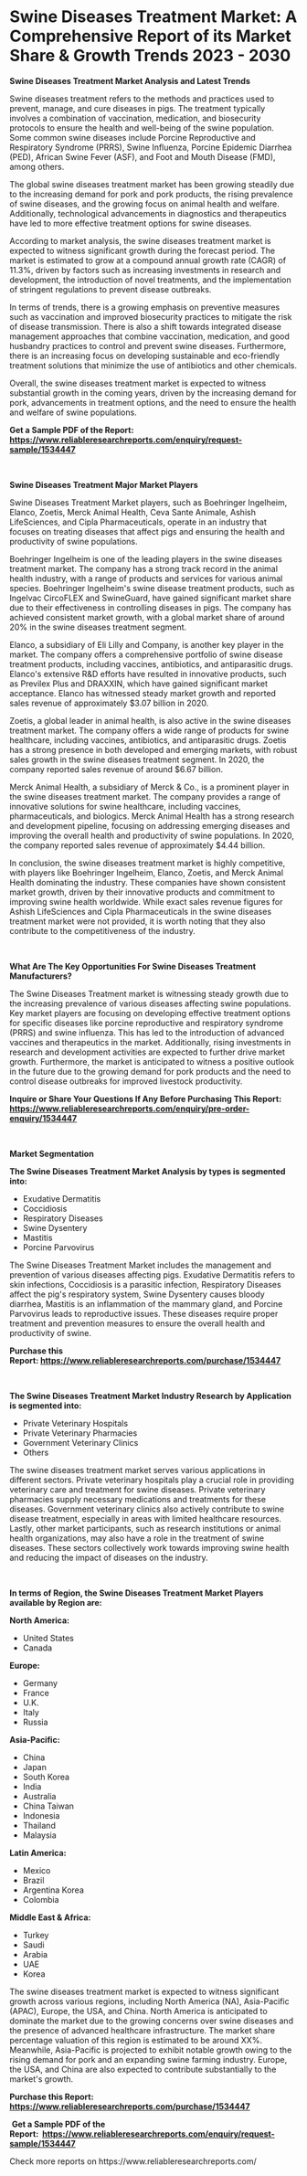 <p><h1>Swine Diseases Treatment Market: A Comprehensive Report of its Market Share & Growth Trends 2023 - 2030</h1></p><p><strong>Swine Diseases Treatment Market Analysis and Latest Trends</strong></p>
<p><p>Swine diseases treatment refers to the methods and practices used to prevent, manage, and cure diseases in pigs. The treatment typically involves a combination of vaccination, medication, and biosecurity protocols to ensure the health and well-being of the swine population. Some common swine diseases include Porcine Reproductive and Respiratory Syndrome (PRRS), Swine Influenza, Porcine Epidemic Diarrhea (PED), African Swine Fever (ASF), and Foot and Mouth Disease (FMD), among others.</p><p>The global swine diseases treatment market has been growing steadily due to the increasing demand for pork and pork products, the rising prevalence of swine diseases, and the growing focus on animal health and welfare. Additionally, technological advancements in diagnostics and therapeutics have led to more effective treatment options for swine diseases.</p><p>According to market analysis, the swine diseases treatment market is expected to witness significant growth during the forecast period. The market is estimated to grow at a compound annual growth rate (CAGR) of 11.3%, driven by factors such as increasing investments in research and development, the introduction of novel treatments, and the implementation of stringent regulations to prevent disease outbreaks.</p><p>In terms of trends, there is a growing emphasis on preventive measures such as vaccination and improved biosecurity practices to mitigate the risk of disease transmission. There is also a shift towards integrated disease management approaches that combine vaccination, medication, and good husbandry practices to control and prevent swine diseases. Furthermore, there is an increasing focus on developing sustainable and eco-friendly treatment solutions that minimize the use of antibiotics and other chemicals.</p><p>Overall, the swine diseases treatment market is expected to witness substantial growth in the coming years, driven by the increasing demand for pork, advancements in treatment options, and the need to ensure the health and welfare of swine populations.</p></p>
<p><strong>Get a Sample PDF of the Report:&nbsp; <a href="https://www.reliableresearchreports.com/enquiry/request-sample/1534447">https://www.reliableresearchreports.com/enquiry/request-sample/1534447</a></strong></p>
<p>&nbsp;</p>
<p><strong>Swine Diseases Treatment Major Market Players</strong></p>
<p><p>Swine Diseases Treatment Market players, such as Boehringer Ingelheim, Elanco, Zoetis, Merck Animal Health, Ceva Sante Animale, Ashish LifeSciences, and Cipla Pharmaceuticals, operate in an industry that focuses on treating diseases that affect pigs and ensuring the health and productivity of swine populations. </p><p>Boehringer Ingelheim is one of the leading players in the swine diseases treatment market. The company has a strong track record in the animal health industry, with a range of products and services for various animal species. Boehringer Ingelheim's swine disease treatment products, such as Ingelvac CircoFLEX and SwineGuard, have gained significant market share due to their effectiveness in controlling diseases in pigs. The company has achieved consistent market growth, with a global market share of around 20% in the swine diseases treatment segment.</p><p>Elanco, a subsidiary of Eli Lilly and Company, is another key player in the market. The company offers a comprehensive portfolio of swine disease treatment products, including vaccines, antibiotics, and antiparasitic drugs. Elanco's extensive R&D efforts have resulted in innovative products, such as Previlex Plus and DRAXXIN, which have gained significant market acceptance. Elanco has witnessed steady market growth and reported sales revenue of approximately $3.07 billion in 2020.</p><p>Zoetis, a global leader in animal health, is also active in the swine diseases treatment market. The company offers a wide range of products for swine healthcare, including vaccines, antibiotics, and antiparasitic drugs. Zoetis has a strong presence in both developed and emerging markets, with robust sales growth in the swine diseases treatment segment. In 2020, the company reported sales revenue of around $6.67 billion.</p><p>Merck Animal Health, a subsidiary of Merck & Co., is a prominent player in the swine diseases treatment market. The company provides a range of innovative solutions for swine healthcare, including vaccines, pharmaceuticals, and biologics. Merck Animal Health has a strong research and development pipeline, focusing on addressing emerging diseases and improving the overall health and productivity of swine populations. In 2020, the company reported sales revenue of approximately $4.44 billion.</p><p>In conclusion, the swine diseases treatment market is highly competitive, with players like Boehringer Ingelheim, Elanco, Zoetis, and Merck Animal Health dominating the industry. These companies have shown consistent market growth, driven by their innovative products and commitment to improving swine health worldwide. While exact sales revenue figures for Ashish LifeSciences and Cipla Pharmaceuticals in the swine diseases treatment market were not provided, it is worth noting that they also contribute to the competitiveness of the industry.</p></p>
<p>&nbsp;</p>
<p><strong>What Are The Key Opportunities For Swine Diseases Treatment Manufacturers?</strong></p>
<p><p>The Swine Diseases Treatment market is witnessing steady growth due to the increasing prevalence of various diseases affecting swine populations. Key market players are focusing on developing effective treatment options for specific diseases like porcine reproductive and respiratory syndrome (PRRS) and swine influenza. This has led to the introduction of advanced vaccines and therapeutics in the market. Additionally, rising investments in research and development activities are expected to further drive market growth. Furthermore, the market is anticipated to witness a positive outlook in the future due to the growing demand for pork products and the need to control disease outbreaks for improved livestock productivity.</p></p>
<p><strong>Inquire or Share Your Questions If Any Before Purchasing This Report: <a href="https://www.reliableresearchreports.com/enquiry/pre-order-enquiry/1534447">https://www.reliableresearchreports.com/enquiry/pre-order-enquiry/1534447</a></strong></p>
<p>&nbsp;</p>
<p><strong>Market Segmentation</strong></p>
<p><strong>The Swine Diseases Treatment Market Analysis by types is segmented into:</strong></p>
<p><ul><li>Exudative Dermatitis</li><li>Coccidiosis</li><li>Respiratory Diseases</li><li>Swine Dysentery</li><li>Mastitis</li><li>Porcine Parvovirus</li></ul></p>
<p><p>The Swine Diseases Treatment Market includes the management and prevention of various diseases affecting pigs. Exudative Dermatitis refers to skin infections, Coccidiosis is a parasitic infection, Respiratory Diseases affect the pig's respiratory system, Swine Dysentery causes bloody diarrhea, Mastitis is an inflammation of the mammary gland, and Porcine Parvovirus leads to reproductive issues. These diseases require proper treatment and prevention measures to ensure the overall health and productivity of swine.</p></p>
<p><strong>Purchase this Report:&nbsp;<a href="https://www.reliableresearchreports.com/purchase/1534447">https://www.reliableresearchreports.com/purchase/1534447</a></strong></p>
<p>&nbsp;</p>
<p><strong>The Swine Diseases Treatment Market Industry Research by Application is segmented into:</strong></p>
<p><ul><li>Private Veterinary Hospitals</li><li>Private Veterinary Pharmacies</li><li>Government Veterinary Clinics</li><li>Others</li></ul></p>
<p><p>The swine diseases treatment market serves various applications in different sectors. Private veterinary hospitals play a crucial role in providing veterinary care and treatment for swine diseases. Private veterinary pharmacies supply necessary medications and treatments for these diseases. Government veterinary clinics also actively contribute to swine disease treatment, especially in areas with limited healthcare resources. Lastly, other market participants, such as research institutions or animal health organizations, may also have a role in the treatment of swine diseases. These sectors collectively work towards improving swine health and reducing the impact of diseases on the industry.</p></p>
<p>&nbsp;</p>
<p><strong>In terms of Region, the Swine Diseases Treatment Market Players available by Region are:</strong></p>
<p>
    <p> <strong> North America: </strong>
        <ul>
            <li>United States</li>
            <li>Canada</li>
        </ul>
        </p> 
    <p> <strong> Europe: </strong>
        <ul>
            <li>Germany</li>
            <li>France</li>
            <li>U.K.</li>
            <li>Italy</li>
            <li>Russia</li>
        </ul>
        </p> 
    <p> <strong> Asia-Pacific: </strong>
        <ul>
            <li>China</li>
            <li>Japan</li>
            <li>South Korea</li>
            <li>India</li>
            <li>Australia</li>
            <li>China Taiwan</li>
            <li>Indonesia</li>
            <li>Thailand</li>
            <li>Malaysia</li>
        </ul>
        </p> 
    <p> <strong> Latin America: </strong>
        <ul>
            <li>Mexico</li>
            <li>Brazil</li>
            <li>Argentina Korea</li>
            <li>Colombia</li>
        </ul>
        </p> 
    <p> <strong> Middle East & Africa: </strong>
        <ul>
            <li>Turkey</li>
            <li>Saudi</li>
            <li>Arabia</li>
            <li>UAE</li>
            <li>Korea</li>
        </ul>
    </p>
    </p>
<p><p>The swine diseases treatment market is expected to witness significant growth across various regions, including North America (NA), Asia-Pacific (APAC), Europe, the USA, and China. North America is anticipated to dominate the market due to the growing concerns over swine diseases and the presence of advanced healthcare infrastructure. The market share percentage valuation of this region is estimated to be around XX%. Meanwhile, Asia-Pacific is projected to exhibit notable growth owing to the rising demand for pork and an expanding swine farming industry. Europe, the USA, and China are also expected to contribute substantially to the market's growth.</p></p>
<p><strong>Purchase this Report: <a href="https://www.reliableresearchreports.com/purchase/1534447">https://www.reliableresearchreports.com/purchase/1534447</a></strong></p>
<p>&nbsp;<strong>Get a Sample PDF of the Report:&nbsp;&nbsp;<a href="https://www.reliableresearchreports.com/enquiry/request-sample/1534447">https://www.reliableresearchreports.com/enquiry/request-sample/1534447</a></strong></p>
<p><strong></strong></p>
<p>Check more reports on https://www.reliableresearchreports.com/</p>